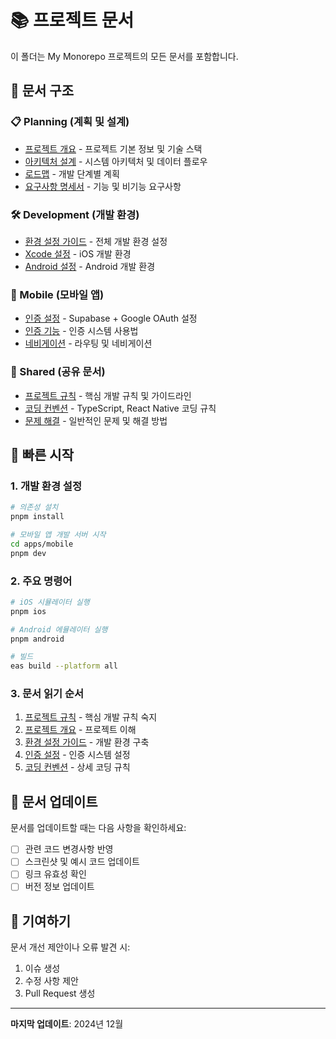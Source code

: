 # 📚 프로젝트 문서

이 폴더는 My Monorepo 프로젝트의 모든 문서를 포함합니다.

## 📁 문서 구조

### 📋 Planning (계획 및 설계)
- [프로젝트 개요](./planning/project-overview.md) - 프로젝트 기본 정보 및 기술 스택
- [아키텍처 설계](./planning/architecture.md) - 시스템 아키텍처 및 데이터 플로우
- [로드맵](./planning/roadmap.md) - 개발 단계별 계획
- [요구사항 명세서](./planning/requirements.md) - 기능 및 비기능 요구사항

### 🛠️ Development (개발 환경)
- [환경 설정 가이드](./development/setup-guides/environment-setup.md) - 전체 개발 환경 설정
- [Xcode 설정](./development/setup-guides/xcode-setup.md) - iOS 개발 환경
- [Android 설정](./development/setup-guides/android-setup.md) - Android 개발 환경

### 📱 Mobile (모바일 앱)
- [인증 설정](./mobile/auth-setup.md) - Supabase + Google OAuth 설정
- [인증 기능](./mobile/features/authentication.md) - 인증 시스템 사용법
- [네비게이션](./mobile/features/navigation.md) - 라우팅 및 네비게이션

### 🔄 Shared (공유 문서)
- [프로젝트 규칙](./shared/project-rules.md) - 핵심 개발 규칙 및 가이드라인
- [코딩 컨벤션](./shared/conventions.md) - TypeScript, React Native 코딩 규칙
- [문제 해결](./shared/troubleshooting.md) - 일반적인 문제 및 해결 방법

## 🚀 빠른 시작

### 1. 개발 환경 설정
```bash
# 의존성 설치
pnpm install

# 모바일 앱 개발 서버 시작
cd apps/mobile
pnpm dev
```

### 2. 주요 명령어
```bash
# iOS 시뮬레이터 실행
pnpm ios

# Android 에뮬레이터 실행
pnpm android

# 빌드
eas build --platform all
```

### 3. 문서 읽기 순서
1. [프로젝트 규칙](./shared/project-rules.md) - 핵심 개발 규칙 숙지
2. [프로젝트 개요](./planning/project-overview.md) - 프로젝트 이해
3. [환경 설정 가이드](./development/setup-guides/environment-setup.md) - 개발 환경 구축
4. [인증 설정](./mobile/auth-setup.md) - 인증 시스템 설정
5. [코딩 컨벤션](./shared/conventions.md) - 상세 코딩 규칙

## 📝 문서 업데이트

문서를 업데이트할 때는 다음 사항을 확인하세요:

- [ ] 관련 코드 변경사항 반영
- [ ] 스크린샷 및 예시 코드 업데이트
- [ ] 링크 유효성 확인
- [ ] 버전 정보 업데이트

## 🤝 기여하기

문서 개선 제안이나 오류 발견 시:
1. 이슈 생성
2. 수정 사항 제안
3. Pull Request 생성

---

**마지막 업데이트**: 2024년 12월
